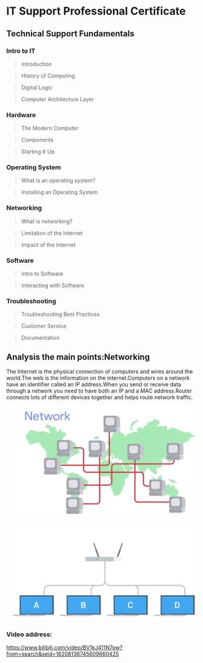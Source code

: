# IT Support Professional Certificate
## Technical Support Fundamentals

### Intro to IT

>Introduction

>History of Computing

>Digital Logic

>Computer Architecture Layer

### Hardware

>The Modern Computer

>Components

>Starting It Up

### Operating System

>What is an operating system?

>Installing an Operating System

### Networking

>What is networking?

>Limitation of the Internet

>Impact of the Internet

### Software

>Intro to Software

>Interacting with Software

### Troubleshooting

>Troubleshooting Best Practices

>Customer Service

>Documentation

## Analysis the main points:Networking

  The Internet is the physical connection of computers and wires around the world.The web is the information on the internet.Computers on a network have an identifier called an IP address.When you send or receive data through a network you need to have both an IP and a MAC address.Router connects lots of different devices together and helps route network traffic.

![1](picture1.png)

![2](picture2.png)

### Video address:

https://www.bilibili.com/video/BV1kJ411N7pw?from=search&seid=16208136745609660425
